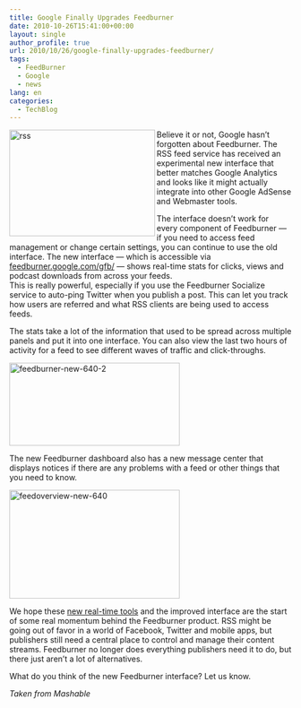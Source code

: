 ```yaml
---
title: Google Finally Upgrades Feedburner
date: 2010-10-26T15:41:00+00:00
layout: single
author_profile: true
url: 2010/10/26/google-finally-upgrades-feedburner/
tags:
  - FeedBurner
  - Google
  - news
lang: en
categories: 
  - TechBlog
---
```

[<img title="rss" border="0" alt="rss" align="left" src="http://lh5.ggpht.com/_vaUVXcmC3OI/TMbvlGqG9JI/AAAAAAAAC7A/pnnEAR-jNHk/rss_thumb%5B1%5D.jpg?imgmax=800" width="260" height="190" />](http://lh5.ggpht.com/_vaUVXcmC3OI/TMbvjBoam5I/AAAAAAAAC68/Gi9tnNxsmyE/s1600-h/rss%5B4%5D.jpg)Believe it or not, Google hasn’t forgotten about Feedburner. The RSS feed service has received an experimental new interface that better matches Google Analytics and looks like it might actually integrate into other Google AdSense and Webmaster tools. 

The interface doesn’t work for every component of Feedburner — if you need to access feed management or change certain settings, you can continue to use the old interface. The new interface — which is accessible via [feedburner.google.com/gfb/](http://feedburner.google.com/gfb/) — shows real-time stats for clicks, views and podcast downloads from across your feeds.  
This is really powerful, especially if you use the Feedburner Socialize service to auto-ping Twitter when you publish a post. This can let you track how users are referred and what RSS clients are being used to access feeds.

The stats take a lot of the information that used to be spread across multiple panels and put it into one interface. You can also view the last two hours of activity for a feed to see different waves of traffic and click-throughs.

[<img title="feedburner-new-640-2" border="0" alt="feedburner-new-640-2" src="http://lh6.ggpht.com/_vaUVXcmC3OI/TMbvoo79rhI/AAAAAAAAC7I/PfnZely3rEo/feedburner-new-640-2_thumb.jpg?imgmax=800" width="304" height="148" />](http://lh5.ggpht.com/_vaUVXcmC3OI/TMbvnOY-EDI/AAAAAAAAC7E/OhzHwebQqSg/s1600-h/feedburner-new-640-2%5B2%5D.jpg)

The new Feedburner dashboard also has a new message center that displays notices if there are any problems with a feed or other things that you need to know.

[<img title="feedoverview-new-640" border="0" alt="feedoverview-new-640" src="http://lh5.ggpht.com/_vaUVXcmC3OI/TMbvt1cj5FI/AAAAAAAAC7Q/0afV1hn_U4g/feedoverview-new-640_thumb.jpg?imgmax=800" width="304" height="194" />](http://lh4.ggpht.com/_vaUVXcmC3OI/TMbvrN9tf6I/AAAAAAAAC7M/GC_wMJkJhXo/s1600-h/feedoverview-new-640%5B2%5D.jpg)

We hope these [new real-time tools](http://adsenseforfeeds.blogspot.com/2010/10/your-stats-right-away.html) and the improved interface are the start of some real momentum behind the Feedburner product. RSS might be going out of favor in a world of Facebook, Twitter and mobile apps, but publishers still need a central place to control and manage their content streams. Feedburner no longer does everything publishers need it to do, but there just aren’t a lot of alternatives.

What do you think of the new Feedburner interface? Let us know.

_Taken from Mashable_